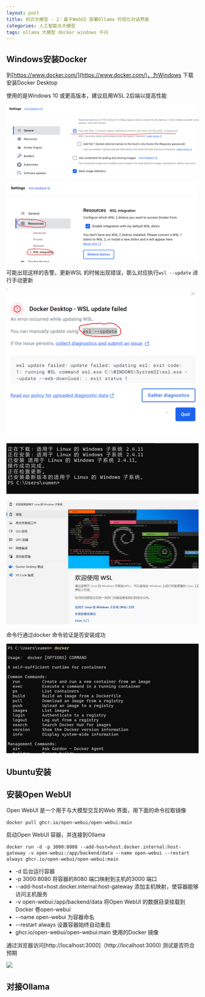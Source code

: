 ```yaml
---
layout: post
title: 初识大模型 - 2：基于WebUI 部署Ollama 可视化对话界面
categories: 人工智能与大模型
tags: ollama 大模型 docker windows 千问 
---
```


## Windows安装Docker

到[https://www.docker.com/](https://www.docker.com/)，为Windows 下载安装Docker Desktop

使用的是Windows 10 或更高版本，建议启用WSL 2后端以提高性能

![](../media/image/2025-03-08/01.png)

![](../media/image/2025-03-08/02.png)

可能出现这样的告警，更新WSL 的时候出现错误，那么对应执行`wsl --update` 进行手动更新

![](../media/image/2025-03-08/03.png)

![](../media/image/2025-03-08/04.png)

![](../media/image/2025-03-08/05.png)

命令行通过docker 命令验证是否安装成功

![](../media/image/2025-03-08/06.png)

## Ubuntu安装



## 安装Open WebUI

Open WebUI 是一个用于与大模型交互的Web 界面，用下面的命令拉取镜像

```shell
docker pull ghcr.io/open-webui/open-webui:main
```

启动Open WebUI 容器，并连接到Ollama

```shell
docker run -d -p 3000:8080 --add-host=host.docker.internal:host-gateway -v open-webui:/app/backend/data --name open-webui --restart always ghcr.io/open-webui/open-webui:main
```

* -d 后台运行容器
* -p 3000:8080 将容器的8080 端口映射到主机的3000 端口
* --add-host=host.docker.internal:host-gateway 添加主机映射，使容器能够访问主机服务
* -v open-webui:/app/backend/data 将Open WebUI 的数据目录挂载到Docker 卷open-webui
* --name open-webui 为容器命名
* --restart always 设置容器始终自动重启
* ghcr.io/open-webui/open-webui:main 使用的Docker 镜像

通过浏览器访问[http://localhost:3000]（http://localhost:3000) 测试是否符合预期

![](../media/image/2025-03-08/07.png)

## 对接Ollama

